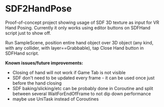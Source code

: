 # SDF2HandPose

Proof-of-concept project showing usage of SDF 3D texture as input for VR Hand Posing.
Currently it only works using editor buttons on SDFHand script just to show off.

Run SampleScene, position entire hand object over 3D object (any kind, with any collider, with layer==Grabbable),
tap Close Hand button in SDFHand script.



**Known issues/future improvements:**
* Closing of hand will not work if Game Tab is not visible
* SDF don't need to be updated every frame - it can be used once just before the hand closing
* SDF baking/slicking/etc can be probably done in Coroutine and split between several WaitForEndOfFrame to not dip down performance
* maybe use UniTask instead of Coroutines
